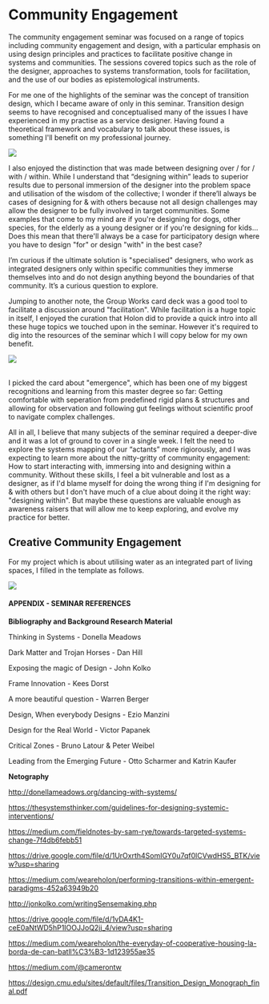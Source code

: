 # Community Engagement

The community engagement seminar was focused on a range of topics including community engagement and design, with a particular emphasis on using design principles and practices to facilitate positive change in systems and communities. The sessions covered topics such as the role of the designer, approaches to systems transformation, tools for facilitation, and the use of our bodies as epistemological instruments. 

For me one of the highlights of the seminar was the concept of transition design, which I became aware of only in this seminar. Transition design seems to have recognised and conceptualised many of the issues I have experienced in my practise as a service designer. Having found a theoretical framework and vocabulary to talk about these issues, is something I'll benefit on my professional journey.

![](https://i.imgur.com/PGClWUS.jpg)

I also enjoyed the distinction that was made between designing over / for / with / within. While I understand that “designing within” leads to superior results due to personal immersion of the designer into the problem space and utilisation of the wisdom of the collective; I wonder if there’ll always be cases of designing for & with others because not all design challenges may allow the designer to be fully involved in target communities. Some examples that come to my mind are if you're designing for dogs, other species, for the elderly as a young designer or if you're designing for kids... Does this mean that there'll always be a case for participatory design where you have to design "for" or design "with" in the best case?

I’m curious if the ultimate solution is "specialised" designers, who work as integrated designers only within specific communities they immerse themselves into and do not design anything beyond the boundaries of that community. It’s a curious question to explore.

Jumping to another note, the Group Works card deck was a good tool to facilitate a discussion around "facilitation". While facilitation is a huge topic in itself, I enjoyed the curation that Holon did to provide a quick intro into all these huge topics we touched upon in the seminar. However it's required to dig into the resources of the seminar which I will copy below for my own benefit.

![](https://i.imgur.com/RNpeN60.jpg)

<br>
I picked the card about "emergence", which has been one of my biggest recognitions and learning from this master degree so far: Getting comfortable with seperation from predefined rigid plans & structures and allowing for observation and following gut feelings without scientific proof to navigate complex challenges.

All in all, I believe that many subjects of the seminar required a deeper-dive and it was a lot of ground to cover in a single week. I felt the need to explore the systems mapping of our “actants” more rigiorously, and I was expecting to learn more about the nitty-gritty of community engagement: How to start interacting with, immersing into and designing within a community.
Without these skills, I feel a bit vulnerable and lost as a designer, as if I'd blame myself for doing the wrong thing if I'm designing for & with others but I don't have much of a clue about doing it the right way: "designing within". But maybe these questions are valuable enough as awareness raisers that will allow me to keep exploring, and evolve my practice for better.

## Creative Community Engagement

For my project which is about utilising water as an integrated part of living spaces, I filled in the template as follows. 

![](https://i.imgur.com/1eUYXpL.jpg)

#### APPENDIX - SEMINAR REFERENCES

**Bibliography and Background Research Material**

Thinking in Systems - Donella Meadows

Dark Matter and Trojan Horses - Dan Hill

Exposing the magic of Design - John Kolko

Frame Innovation - Kees Dorst

A more beautiful question - Warren Berger

Design, When everybody Designs - Ezio Manzini

Design for the Real World - Victor Papanek

Critical Zones - Bruno Latour & Peter Weibel

Leading from the Emerging Future - Otto Scharmer and Katrin Kaufer

**Netography**

http://donellameadows.org/dancing-with-systems/

https://thesystemsthinker.com/guidelines-for-designing-systemic-interventions/

https://medium.com/fieldnotes-by-sam-rye/towards-targeted-systems-change-7f4db6febb51

https://drive.google.com/file/d/1UrOxrth4SomIGY0u7qf0lCVwdHS5_BTK/view?usp=sharing

https://medium.com/weareholon/performing-transitions-within-emergent-paradigms-452a63949b20

http://jonkolko.com/writingSensemaking.php

https://drive.google.com/file/d/1vDA4K1-ceE0aNtWD5hP1IOOJJoQ2jj_4/view?usp=sharing

https://medium.com/weareholon/the-everyday-of-cooperative-housing-la-borda-de-can-batll%C3%B3-1d123955ae35

https://medium.com/@camerontw

https://design.cmu.edu/sites/default/files/Transition_Design_Monograph_final.pdf